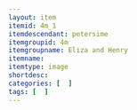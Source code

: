 ```yaml
---
layout: item
itemid: 4m_1
itemdescendant: petersime
itemgroupid: 4m
itemgroupname: Eliza and Henry
itemname: 
itemtype: image
shortdesc: 
categories: [  ]
tags: [  ]
---
```








